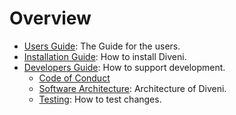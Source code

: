 # Overview

* [Users Guide](./user): The Guide for the users.
* [Installation Guide](./install): How to install Diveni.
* [Developers Guide](./develop): How to support development.
  * [Code of Conduct](../code_of_conduct.md) 
  * [Software Architecture](./architecture): Architecture of Diveni.
  * [Testing](./testing): How to test changes.
